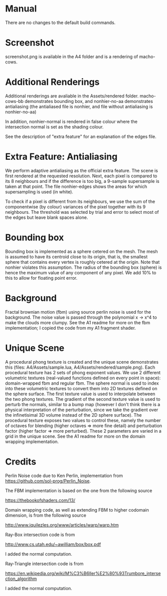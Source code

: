 # Manual

There are no changes to the default build commands.

# Screenshot

screenshot.png is available in the A4 folder and is a rendering of macho-cows.

# Additional Renderings

Additional renderings are avaliable in the Assets/rendered folder. macho-cows-bb demonstrates bounding box, and nonhier-no-aa demonstrates antialiasing (the antialiased file is nonhier, and file without antialiasing is nonhier-no-aa)

In addition, nonhier-normal is rendered in false colour where the intersection normal is set as the shading colour.

See the description of "extra feature" for an explanation of the edges file.

# Extra Feature: Antialiasing

We perform adaptive antialiasing as the official extra feature. The scene is first rendered at the requested resolution. Next, each pixel is compared to its 8 neighbours and if the difference is too big, a 9-sample supersample is taken at that point. The file nonhier-edges shows the areas for which supersampling is used (in white).

To check if a pixel is different from its neighbours, we use the sum of the componentwise (by colour) variances of the pixel together with its 9 neighbours. The threshold was selected by trial and error to select most of the edges but leave blank spaces alone.

# Bounding box

Bounding box is implemented as a sphere cetered on the mesh. The mesh is assumed to have its centroid close to its origin, that is, the smallest sphere that contains every vertex is roughly cetered at the origin. Note that nonhier violates this assumption. The radius of the bounding box (sphere) is hence the maximum value of any component of any pixel. We add 10% to this to allow for floating point error.

# Background

Fractal brownian motion (fbm) using source perlin noise is used for the background. The noise value is passed through the polynomial x -> x^4 to make the clouds more clumpy. See the A1 readme for more on the fbm implementation; I copied the code from my A1 fragment shader.

# Unique Scene

A procedural phong texture is created and the unique scene demonstrates this (files: A4/Assets/sample.lua, A4/Assets/rendered/sample.png). Each procedural texture has 2 sets of phong exponent values. We use 2 different volumetric textures (real-valued functions defined on every point in space): domain-wrapped fbm and regular fbm. The sphere normal is used to index into these volumetric textures to convert them into 2D textures defined on the sphere surface. The first texture value is used to interpolate between the two phong textures. The gradient of the second texture value is used to perturb the normals, similar to a bump map (however I don't think there is a physical interpretation of the perturbation, since we take the gradient over the infinetisimal 3D volume instead of the 2D sphere surface). The procedural texture exposes two values to control these, namely the number of octaves for blending (higher octaves => more fine detail) and perturbation factor (higher factor => more perturbed). These 2 parameters are varied in a grid in the unique scene. See the A1 readme for more on the domain wrapping implementation.

# Credits

Perlin Noise code due to Ken Perlin, implementation from https://github.com/sol-prog/Perlin_Noise.

The FBM implementation is based on the one from the following source

https://thebookofshaders.com/13/

Domain wrapping code, as well as extending FBM to higher codomain dimension, is from the following source

http://www.iquilezles.org/www/articles/warp/warp.htm

Ray-Box intersection code is from

http://www.cs.utah.edu/~awilliam/box/box.pdf

I added the normal computation.

Ray-Triangle intersection code is from

https://en.wikipedia.org/wiki/M%C3%B6ller%E2%80%93Trumbore_intersection_algorithm

I added the normal computation.

